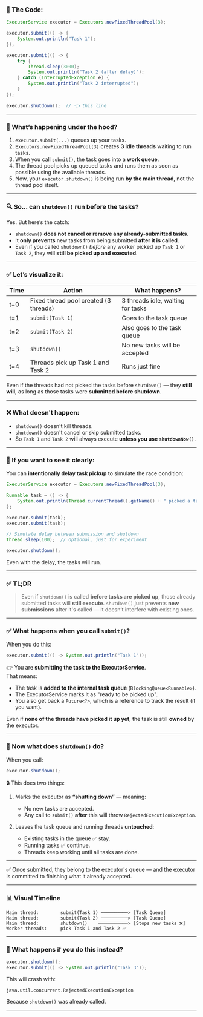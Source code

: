 ### 🧩 The Code:

```java
ExecutorService executor = Executors.newFixedThreadPool(3);

executor.submit(() -> {
    System.out.println("Task 1");
});

executor.submit(() -> {
    try {
        Thread.sleep(3000);
        System.out.println("Task 2 (after delay)");
    } catch (InterruptedException e) {
        System.out.println("Task 2 interrupted");
    }
});

executor.shutdown();  // 👈 this line
```

---

### 🧠 What’s happening under the hood?

1. `executor.submit(...)` queues up your tasks.
2. `Executors.newFixedThreadPool(3)` creates **3 idle threads** waiting to run tasks.
3. When you call `submit()`, the task goes into a **work queue**.
4. The thread pool picks up queued tasks and runs them as soon as possible using the available threads.
5. Now, your `executor.shutdown()` is being run **by the main thread**, not the thread pool itself.

---

### 🔍 So... can `shutdown()` run before the tasks?

Yes. But here’s the catch:

- `shutdown()` **does not cancel or remove any already-submitted tasks**.
- It **only prevents** new tasks from being submitted **after it is called**.
- Even if you called `shutdown()` *before* any worker picked up `Task 1` or `Task 2`, they will **still be picked up and executed**.

---

### ✅ Let’s visualize it:

| Time | Action                                  | What happens?                         |
|------|-----------------------------------------|----------------------------------------|
| t=0  | Fixed thread pool created (3 threads)    | 3 threads idle, waiting for tasks      |
| t=1  | `submit(Task 1)`                         | Goes to the task queue                 |
| t=2  | `submit(Task 2)`                         | Also goes to the task queue            |
| t=3  | `shutdown()`                             | No new tasks will be accepted          |
| t=4  | Threads pick up Task 1 and Task 2        | Runs just fine                         |

Even if the threads had not picked the tasks before `shutdown()` — they **still will**, as long as those tasks were **submitted before shutdown**.

---

### ❌ What doesn't happen:

- `shutdown()` doesn't kill threads.
- `shutdown()` doesn't cancel or skip submitted tasks.
- So `Task 1` and `Task 2` will always execute **unless you use `shutdownNow()`**.

---

### 🧪 If you want to see it clearly:

You can **intentionally delay task pickup** to simulate the race condition:

```java
ExecutorService executor = Executors.newFixedThreadPool(3);

Runnable task = () -> {
    System.out.println(Thread.currentThread().getName() + " picked a task");
};

executor.submit(task);
executor.submit(task);

// Simulate delay between submission and shutdown
Thread.sleep(100);  // Optional, just for experiment

executor.shutdown();
```

Even with the delay, the tasks will run.

---

### ✅ TL;DR

> Even if `shutdown()` is called **before tasks are picked up**, those already submitted tasks will **still execute**. `shutdown()` just prevents **new submissions** after it's called — it doesn’t interfere with existing ones.

---

### ✅ What happens when you call `submit()`?

When you do this:

```java
executor.submit(() -> System.out.println("Task 1"));
```

👉 You are **submitting the task to the ExecutorService**.  
That means:

- The task is **added to the internal task queue** (`BlockingQueue<Runnable>`).
- The ExecutorService marks it as "ready to be picked up".
- You also get back a `Future<?>`, which is a reference to track the result (if you want).

Even if **none of the threads have picked it up yet**, the task is still **owned** by the executor.

---

### 🧠 Now what does `shutdown()` do?

When you call:

```java
executor.shutdown();
```

🔒 This does two things:

1. Marks the executor as **“shutting down”** — meaning:
   - No new tasks are accepted.  
   - Any call to `submit()` **after** this will throw `RejectedExecutionException`.

2. Leaves the task queue and running threads **untouched**:
   - Existing tasks in the queue ✅ stay.
   - Running tasks ✅ continue.
   - Threads keep working until all tasks are done.

---

✅ Once submitted, they belong to the executor's queue — and the executor is committed to finishing what it already accepted.

---

### 📊 Visual Timeline

```
Main thread:        submit(Task 1) ──────────> [Task Queue]  
Main thread:        submit(Task 2) ──────────> [Task Queue]  
Main thread:        shutdown()    ───────────> [Stops new tasks ❌]  
Worker threads:     pick Task 1 and Task 2 ✅  
```

---

### 🔄 What happens if you do this instead?

```java
executor.shutdown();
executor.submit(() -> System.out.println("Task 3"));
```

This will crash with:

```
java.util.concurrent.RejectedExecutionException
```

Because `shutdown()` was already called.

---

